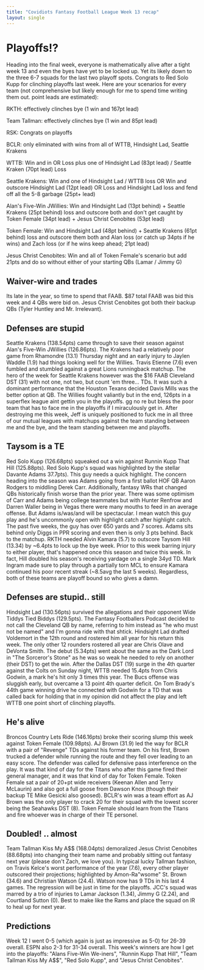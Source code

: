 ```yaml
---
title: "Covidiots Fantasy Football League Week 13 recap"
layout: single
---
```


# Playoffs!?

Heading into the final week, everyone is mathematically alive after a tight week 13 and even the byes have yet to be locked up. Yet its likely down to the three 6-7 squads for the last two playoff spots. Congrats to Red Solo Kupp for clinching playoffs last week. Here are your scenarios for every team (not comprehensive but likely enough for me to spend time writing them out. point leads are estimated):

RKTH: effectively clinches bye (1 win and 167pt lead)

Team Tallman: effectively clinches bye (1 win and 85pt lead)

RSK: Congrats on playoffs

BCLR: only eliminated with wins from all of WTTB, Hindsight Lad, Seattle Krakens

WTTB: Win and in OR Loss plus one of Hindsight Lad (83pt lead) / Seattle Kraken (70pt lead) Loss

Seattle Krakens: Win and one of Hindsight Lad / WTTB loss OR Win and outscore Hindsight Lad (12pt lead) OR Loss and Hindsight Lad loss and fend off all the 5-8 garbage (25pt+ lead)

Alan's Five-Win JWillies: Win and Hindsight Lad (13pt behind) + Seattle Krakens (25pt behind) loss and outscore both and don't get caught by Token Female (34pt lead) + Jesus Christ Cenobites (53pt lead)

Token Female: Win and Hindsight Lad (48pt behind) + Seattle Krakens (61pt behind) loss and outscore them both and Alan loss (or catch up 34pts if he wins) and Zach loss (or if he wins keep ahead; 21pt lead)

Jesus Christ Cenobites: Win and all of Token Female's scenario but add 21pts and do so without either of your starting QBs (Lamar / Jimmy G)

## Waiver-wire and trades

Its late in the year, so time to spend that FAAB. $87 total FAAB was bid this week and 4 QBs were bid on. Jesus Christ Cenobites got both their backup QBs (Tyler Huntley and Mr. Irrelevant).

## Defenses are stupid

Seattle Krakens (138.54pts) came through to save their season against Alan's Five-Win JWillies (126.86pts). The Krakens had a relatively poor game from Rhamondre (13.1) Thursday night and an early injury to Jaylen Waddle (1.9) had things looking well for the Willies. Travis Etienne (7.6) even fumbled and stumbled against a great Lions runningback matchup. The hero of the week for Seattle Krakens however was the $16 FAAB Cleveland DST (31) with not one, not two, but count 'em three... TDs. It was such a dominant performance that the Houston Texans decided Davis Mills was the better option at QB. The Willies fought valiantly but in the end, 126pts in a superflex league aint gettin you in the playoffs. gg no re but bless the poor team that has to face me in the playoffs if I miraculously get in. After destroying me this week, Jeff is uniquely positioned to fuck me in all three of our mutual leagues with matchups against the team standing between me and the bye, and the team standing between me and playoffs.

## Taysom is a TE

Red Solo Kupp (126.68pts) squeaked out a win against Runnin Kupp That Hill (125.88pts). Red Solo Kupp's squad was highlighted by the stellar Davante Adams 37.7pts). This guy needs a quick highlight. The concern heading into the season was Adams going from a first ballot HOF QB Aaron Rodgers to middling Derek Carr. Additionally, fantasy WRs that changed QBs historically finish worse than the prior year. There was some optimism of Carr and Adams being college teammates but with Hunter Renfrow and Darren Waller being in Vegas there were many mouths to feed in an average offense. But Adams is/was/and will be spectacular. I mean watch this guy play and he's uncommonly open with highlight catch after highlight catch. The past five weeks, the guy has over 650 yards and 7 scores. Adams sits behind only Diggs in PPR scoring and even then is only 3 pts behind. Back to the matchup. RKTH needed Alvin Kamara (5.7) to outscore Taysom Hill (13.34) by ~6.4pts to lock up the bye week. Prior to this week barring injury to either player, that's happened once this season and twice this week. In fact, Hill doubled his season's receiving yardage on a single 34yd TD. Mark Ingram made sure to play through a partially torn MCL to ensure Kamara continued his poor recent streak (~8.5avg the last 5 weeks). Regardless, both of these teams are playoff bound so who gives a damn.

## Defenses are stupid.. still

Hindsight Lad (130.56pts) survived the allegations and their opponent Wide Tiddys Tied Biddys (129.5pts). The Fantasy Footballers Podcast decided to not call the Cleveland QB by name, referring to him instead as "he who must not be named" and I'm gonna ride with that shtick. Hindsight Lad drafted Voldemort in the 12th round and rostered him all year for his return this week. The only other 12 rounders rostered all year are Chris Olave and DeVonta Smith. The debut (5.34pts) went about the same as the Dark Lord in "The Sorceror's Stone" as he was so weak he needed to rely on another (their DST) to get the win. After the Dallas DST (19) surge in the 4th quarter against the Colts on Sunday night, WTTB needed 15.4pts from Chris Godwin, a mark he's hit only 3 times this year. The Bucs offense was sluggish early, but overcame a 13 point 4th quarter deficit. On Tom Brady's 44th game winning drive he connected with Godwin for a TD that was called back for holding that in my opinion did not affect the play and left WTTB one point short of clinching playoffs.

## He's alive

Broncos Country Lets Ride (146.16pts) broke their scoring slump this week against Token Female (109.98pts). AJ Brown (31.9) led the way for BCLR with a pair of "Revenge" TDs against his former team. On his first, Brown trucked a defender while running the route and they fell over leading to an easy score. The defender was called for defensive pass interference on the play. It was that kind of day for the Titans who after this game fired their general manager, and it was that kind of day for Token Female. Token Female sat a pair of 20+pt wide receivers (Keenan Allen and Terry McLaurin) and also got a full goose from Dawson Knox (though their backup TE Mike Gesicki also goosed). BCLR's win was a team effort as AJ Brown was the only player to crack 20 for their squad with the lowest scorer being the Seahawks DST (8). Token Female should learn from the Titans and fire whoever was in charge of their TE personel. 

## Doubled! .. almost

Team Tallman Kiss My A$$ (168.04pts) demoralized Jesus Christ Cenobites (88.68pts) into changing their team name and probably sitting out fantasy next year (please don't Zach, we love you). In typical lucky Tallman fashion, on Travis Kelce's worst performance of the year (7.6), every other player outscored their projections; highlighted by Amon-Ra"wsome" St. Brown (34.6) and Christian Watson (24.4). Watson now has 9 TDs in his last 4 games. The regression will be just in time for the playoffs. JCC's squad was marred by a trio of injuries to Lamar Jackson (1.34), Jimmy G (2.24), and Courtland Sutton (0). Best to make like the Rams and place the squad on IR to heal up for next year.

## Predictions

Week 12 I went 0-5 (which again is just as impressive as 5-0) for 26-39 overall. ESPN also 2-3 for 31-34 overall. This week's winners are how I get into the playoffs: 
 "Alans Five-Win We-iners", "Runnin Kupp That Hill", "Team Tallman Kiss My A$$", "Red Solo Kupp", and "Jesus Christ Cenobites".
